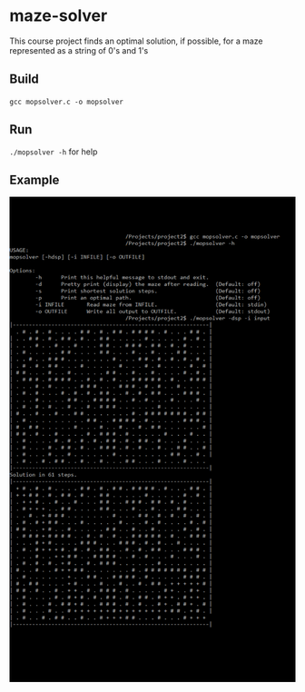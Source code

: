 # maze-solver
This course project finds an optimal solution, if possible, for a maze represented as a string of 0's and 1's

## Build
`gcc mopsolver.c -o mopsolver`

## Run
`./mopsolver -h` for help

## Example
![Example](example.png)
